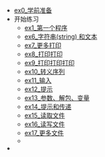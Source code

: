 - [ex0_学前准备](ex00_DeadWork.md)
- 开始练习
    - [ex1_第一个程序](ex01_HelloWorld.md)
    - [ex6_字符串(string) 和文本](ex06_String_and_text.md)
    - [ex7_更多打印](ex07_MorePrint.md)
    - [ex8_打印打印](ex08_PrintPrint.md)
    - [ex9_打印打印打印](ex09_PrintPrintPrint.md)
    - [ex10_转义序列](ex10_EscapeSequences.md)
    - [ex11_输入](ex11_Input.md)
    - [ex12_提示](ex12_Prompt.md)
    - [ex13_参数、解包、变量](ex13_ArgumentUnpackVarialbe.md)
    - [ex14_提示和传递](ex14_PromptTransmit.md)
    - [ex15_读取文件](ex15_ReadFile.md)
    - [ex16_读写文件](ex16_WriteFile.md)
    - [ex17_更多文件](ex17_Exists.md)
    - 
- 